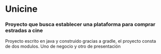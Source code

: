 # Unicine

### Proyecto que busca establecer una plataforma para comprar estradas a cine

Proyecto escrito en java y construido gracias a gradle, el proyecto
consta de dos modulos. Uno de negocio y otro de presentación